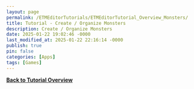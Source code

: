 ```yaml
---
layout: page
permalink: /ETMEditorTutorials/ETMEditorTutorial_Overview_Monsters/
title: Tutorial - Create / Organize Monsters
description: Create / Organize Monsters
date: 2025-01-22 19:02:46 -0000
last_modified_at: 2025-01-22 22:16:14 -0000
publish: true
pin: false
categories: [Apps]
tags: [Games]
---
```


**[Back to Tutorial Overview](/ETMEditorTutorials/ETMEditorTutorials)**

